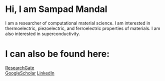 # Hi, I am Sampad Mandal
I am a researcher of computational material science. I am interested in thermoelectric, piezoelectric, and ferroelectric properties of materials. I am also interested in superconductivity.

# I can also be found here:
[ResearchGate](https://www.researchgate.net/profile/Sampad-Mandal)   
[GoogleScholar](https://scholar.google.com/citations?user=fx1RkaYAAAAJ&hl=en) 
[LinkedIn](https://www.linkedin.com/in/sampad-mandal-%E0%A6%B8%E0%A6%AE%E0%A7%8D%E0%A6%AA%E0%A6%A6-%E0%A6%AE%E0%A6%A8%E0%A7%8D%E0%A6%A1%E0%A6%B2-263360169/)

